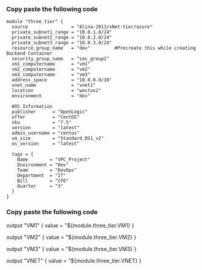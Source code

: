 ### Copy paste the following code
```
module "three_tier" {
  source                = "Alina-2013/vNet-tier/azure"
  private_subnet1_range = "10.0.1.0/24"
  private_subnet2_range = "10.0.2.0/24"
  private_subnet3_range = "10.0.3.0/24"
  resource_group_name   = "dev"         #Precreate this while creating Backend Container
  security_group_name   = "sec_group1"
  vm1_computername      = "vm1"
  vm2_computername      = "vm2"
  vm3_computername      = "vm3"
  address_space         = "10.0.0.0/16"
  vnet_name             = "vnet1"
  location              = "westus2"
  environment           = "dev"

  #OS Information
  publisher      = "OpenLogic"
  offer          = "CentOS"
  sku            = "7.5"
  version        = "latest"
  admin_username = "centos"
  vm_size        = "Standard_DS1_v2"
  os_version     = "latest"

  tags = {
    Name        = "VPC_Project"
    Environment = "Dev"
    Team        = "DevOps"
    Department  = "IT"
    Bill        = "CFO"
    Quarter     = "3"
  }
}

```

### Copy paste the following code

output "VM1" {
  value = "${module.three_tier.VM1} 
}

output "VM2" {
  value = "${module.three_tier.VM2} 
}

output "VM3" {
 value = "${module.three_tier.VM3}
}

output "VNET" {
  value = "${module.three_tier.VNET}
}

